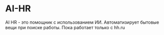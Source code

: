 # AI-HR
AI HR - это помощник с использованием ИИ. Автоматизирует бытовые вещи при поиске работы. Пока работает только с hh.ru
